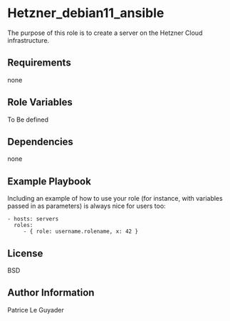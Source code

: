 Hetzner_debian11_ansible
=========

The purpose of this role is to create a server on the Hetzner Cloud infrastructure.

Requirements
------------

none

Role Variables
--------------

To Be defined

Dependencies
------------

none

Example Playbook
----------------

Including an example of how to use your role (for instance, with variables passed in as parameters) is always nice for users too:

    - hosts: servers
      roles:
         - { role: username.rolename, x: 42 }

License
-------

BSD

Author Information
------------------

Patrice Le Guyader
